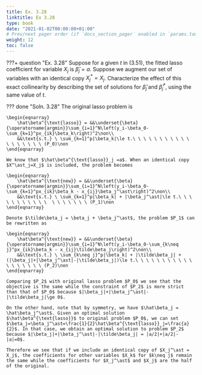 ```yaml
---
title: Ex. 3.28
linktitle: Ex 3.28
type: book
date: "2021-01-02T00:00:00+01:00"
# Prev/next pager order (if `docs_section_pager` enabled in `params.toml`)
weight: 12
toc: false
---
```


???+ question "Ex. 3.28"
    Suppose for a given $t$ in (3.51), the fitted lasso coefficient for variable $X_j$ is $\hat\beta_j=a$. Suppose we augment our set of variables with an identical copy $X^\ast_j=X_j$. Characterize the effect of this exact collinearity by describing the set of solutions for $\hat\beta_j$ and $\hat\beta_j^\ast$, using the same value of $t$.

??? done "Soln. 3.28" 
    The original lasso problem is

	\begin{eqnarray}
		\hat\beta^{\text{lasso}} = &&\underset{\beta}{\operatorname{argmin}}\sum_{i=1}^N\left(y_i-\beta_0-\sum_{k=1}^px_{ik}\beta_k\right)^2\non\\
		&&\text{s.t.} \ \sum_{k=1}^p|\beta_k|\le t.\ \ \ \ \ \ \ \ \ \ \  \ \ \ \ \ \ \ (P_0)\non
	\end{eqnarray}
	
    We know that $\hat\beta^{\text{lasso}}_j =a$. When an identical copy $X^\ast_j=X_j$ is included, the problem becomes
	
    \begin{eqnarray}
		\hat\beta^{\text{new}} = &&\underset{\beta}{\operatorname{argmin}}\sum_{i=1}^N\left(y_i-\beta_0-\sum_{k=1}^px_{ik}\beta_k - x_{ij}\beta_j^\ast\right)^2\non\\
		&&\text{s.t.} \ \sum_{k=1}^p|\beta_k| + |\beta_j^\ast|\le t.\ \ \ \ \ \ \ \ \ \ \  \ \ \ \ \ \ \ (P_1)\non	    
	\end{eqnarray}
	
    Denote $\tilde\beta_j = \beta_j + \beta_j^\ast$, the problem $P_1$ can be rewritten as 
	
    \begin{eqnarray}
		\hat\beta^{\text{new}} = &&\underset{\beta}{\operatorname{argmin}}\sum_{i=1}^N\left(y_i-\beta_0-\sum_{k\neq j}^px_{ik}\beta_k - x_{ij}\tilde\beta_j\right)^2\non\\
		&&\text{s.t.} \ \sum_{k\neq j}^p|\beta_k| + |\tilde\beta_j| + (|\beta_j|+|\beta_j^\ast|-|\tilde\beta_j|)\le t.\ \ \ \ \ \ \ \ \ \ \  \ \ \ \ \ \ \ (P_2)\non	    
	\end{eqnarray}
	
    Comparing $P_2$ with original lasso problem $P_0$ we see that the objective is the same while the constraint of $P_2$ is more strict than that of $P_0$ because $|\beta_j|+|\beta_j^\ast|-|\tilde\beta_j|\ge 0$.

	On the other hand, note that by symmetry, we have $\hat\beta_j = \hat\beta_j^\ast$. Given an optimal solution $\hat\beta^{\text{lasso}}$ to original problem $P_0$, we can set $\beta_j=\beta_j^\ast=\frac{1}{2}\hat\beta^{\text{lasso}}_j=\frac{a}{2}$. In that case, we obtain an optimal solution to problem $P_2$ because $|\beta_j|+|\beta_j^\ast|-|\tilde\beta_j| = |a/2|+|a/2|-|a|=0$.

	Therefore we see that if we include an identical copy of $X_j^\ast = X_j$, the coefficients for other variables $X_k$ for $k\neq j$ remain the same while the coefficients for $X_j^\ast$ and $X_j$ are the half of the original. 